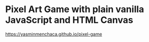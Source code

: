# Pixel Art Game with plain vanilla JavaScript and HTML Canvas


https://yasminmenchaca.github.io/pixel-game
